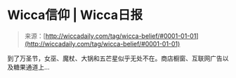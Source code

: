 <!--yml

分类: 未分类

日期: 2024年06月12日 18:25:08

-->

# Wicca信仰 | Wicca日报

> 来源：[http://wiccadaily.com/tag/wicca-belief/#0001-01-01](http://wiccadaily.com/tag/wicca-belief/#0001-01-01)

到了万圣节，女巫、魔杖、大锅和五芒星似乎无处不在。商店橱窗、互联网广告以及糖果通道上…
